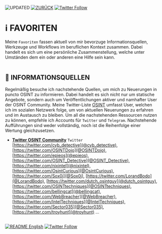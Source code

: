 <div align="left">
  <img alt="UPDATED" src="https://img.shields.io/badge/UPDATED-2022.08.14-lightgrey.svg?style=for-the-badge">
  <a href="https://github.com/ot2i7ba/OSINT/blob/main/de/"><img alt="ZURÜCK" src="https://img.shields.io/badge/ZURÜCK-lightgrey.svg?style=for-the-badge"></a>  
  <a href="https://twitter.com/intent/follow?screen_name=ot2i7ba"><img alt="Twitter Follow" src="https://img.shields.io/twitter/follow/ot2i7ba?logo=twitter&logoColor=white&style=for-the-badge"></a>
</div>

# ℹ️ FAVORITEN
Meine `Favoriten` fassen aktuell von mir bevorzuge Informationsquellen, Werkzeuge und Workflows im beruflichen Kontext zusammen. Dabei handelt es sich um eine persönliche Zusammenstellung, welche unter Umständen dem ein oder anderen eine Hilfe sein kann.<br/><br/>

## 📑 INFORMATIONSQUELLEN
Regelmäßig besuche ich nachstehende Quellen, um mich zu Neuerungen in puncto OSINT zu informieren. Dabei handelt es sich nicht nur um statische Angebote, sondern auch um Veröffentlichungen aktiver und namhafter User der OSINT Community. Meine Twitter-Liste [OSINT](https://twitter.com/i/lists/1474157673604128772?s=20) umfasst User, welchen ich im sozialen Netzwerk folge, um von aktuellen Neuerungen zu erfahren und im Austausch zu bleiben. Um all die nachstehenden Ressourcen nutzen zu können, empfehle ich Accounts für `Twitter` und `Telegram`. Nachstehende Aufführungen sind weder vollständig, noch ist die Reihenfolge einer Wertung gleichzusetzen.

- **[Twitter OSINT Community](https://twitter.com/i/lists/1474157673604128772?s=20 "Twitter OSINT Community")** `Twitter`<br/>
 [https://twitter.com/cyb_detective](@cyb_detective), [https://twitter.com/OSINTDojo](@OSINTDojo), [https://twitter.com/epieos](@epieos), [https://twitter.com/OSINT_Detective](@OSINT_Detective), [https://twitter.com/nixintel](@nixintel), [https://twitter.com/OsintCurious](@OsintCurious), [https://twitter.com/Sox0j](@Sox0j), [https://twitter.com/LorandBodo](@LorandBodo), [https://twitter.com/dutch_osintguy](@dutch_osintguy), [https://twitter.com/OSINTtechniques](@OSINTtechniques), [https://twitter.com/bellingcat](@bellingcat), [https://twitter.com/WebBreacher](@WebBreacher), [https://twitter.com/IntelTechniques](@IntelTechniques), [https://twitter.com/Sector035](@Sector035), [https://twitter.com/troyhunt](@troyhunt) ...

<br/>
<div align="left">
  <a href="https://github.com/ot2i7ba/OSINT/blob/main/en/README.md"><img alt="README English" src="https://img.shields.io/badge/README-English-lightgrey.svg?style=for-the-badge"></a>
  <a href="https://twitter.com/intent/follow?screen_name=ot2i7ba"><img alt="Twitter Follow" src="https://img.shields.io/twitter/follow/ot2i7ba?logo=twitter&logoColor=white&style=for-the-badge"></a>
</div>
